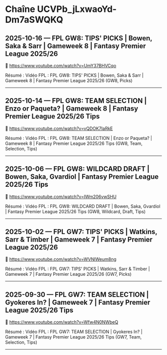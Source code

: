 # Chaîne UCVPb_jLxwaoYd-Dm7aSWQKQ

## 2025-10-16 — FPL GW8: TIPS' PICKS | Bowen, Saka & Sarr | Gameweek 8 | Fantasy Premier League 2025/26
🔗 https://www.youtube.com/watch?v=UmY37BHVCqo

Résumé :
Vidéo FPL : FPL GW8: TIPS' PICKS | Bowen, Saka & Sarr | Gameweek 8 | Fantasy Premier League 2025/26 (GW8, Picks)

---

## 2025-10-14 — FPL GW8: TEAM SELECTION | Enzo or Paqueta? | Gameweek 8 | Fantasy Premier League 2025/26 Tips
🔗 https://www.youtube.com/watch?v=vQDOK7IaRkE

Résumé :
Vidéo FPL : FPL GW8: TEAM SELECTION | Enzo or Paqueta? | Gameweek 8 | Fantasy Premier League 2025/26 Tips (GW8, Team, Selection, Tips)

---

## 2025-10-06 — FPL GW8: WILDCARD DRAFT | Bowen, Saka, Gvardiol | Fantasy Premier League 2025/26 Tips
🔗 https://www.youtube.com/watch?v=IWm206vwSHU

Résumé :
Vidéo FPL : FPL GW8: WILDCARD DRAFT | Bowen, Saka, Gvardiol | Fantasy Premier League 2025/26 Tips (GW8, Wildcard, Draft, Tips)

---

## 2025-10-02 — FPL GW7: TIPS' PICKS | Watkins, Sarr & Timber | Gameweek 7 | Fantasy Premier League 2025/26
🔗 https://www.youtube.com/watch?v=WVNIWeum8ng

Résumé :
Vidéo FPL : FPL GW7: TIPS' PICKS | Watkins, Sarr & Timber | Gameweek 7 | Fantasy Premier League 2025/26 (GW7, Picks)

---

## 2025-09-30 — FPL GW7: TEAM SELECTION | Gyokeres In? | Gameweek 7 | Fantasy Premier League 2025/26 Tips
🔗 https://www.youtube.com/watch?v=Wfw4N0NWbeQ

Résumé :
Vidéo FPL : FPL GW7: TEAM SELECTION | Gyokeres In? | Gameweek 7 | Fantasy Premier League 2025/26 Tips (GW7, Team, Selection, Tips)

---

